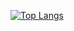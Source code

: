 
[![Top Langs](https://github-readme-stats.vercel.app/api/top-langs/?username=Domi207&langs_count=8)](https://github.com/anuraghazra/github-readme-stats)
